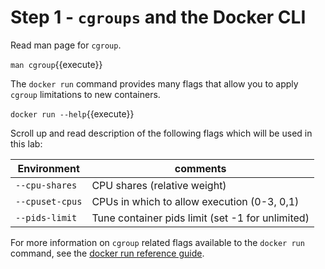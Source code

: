 # Step 1 - `cgroups` and the Docker CLI
Read man page for `cgroup`.

`man cgroup`{{execute}}

The `docker run` command provides many flags that allow you to apply `cgroup` limitations to new containers.

`docker run --help`{{execute}}

Scroll up and read description of the following flags which will be used in this lab:


| **Environment**  | **comments**                        |
|------------------|-------------------------------------|
| ``--cpu-shares``    | CPU shares (relative weight)        |
| ``--cpuset-cpus``    | CPUs in which to allow execution (0-3, 0,1)    |
| ``--pids-limit ``    | Tune container pids limit (set -1 for unlimited)        |

For more information on `cgroup` related flags available to the `docker run` command, see the [docker run reference guide](https://docs.docker.com/engine/reference/run/#specifying-custom-cgroups).
